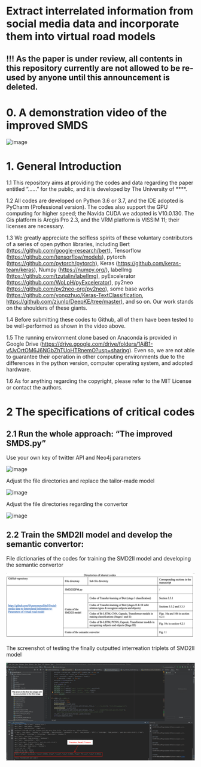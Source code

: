 # Extract interrelated information from social media data and incorporate them into virtual road models

## !!! As the paper is under review, all contents in this repository currently are not allowed to be re-used by anyone until this announcement is deleted.  

# 0. A demonstration video of the improved SMDS 

![image](https://github.com/0AnonymousSite0/Social-media-data-to-Interrelated-informtion-to-Parameters-of-virtual-road-model/blob/main/Screenshots/A%20demonstrtaion%20video.gif)


# 1. General Introduction

1.1 This repository aims at providing the codes and data regarding the paper entitled “……” for the public, and it is developed by The University of ****.

1.2 All codes are developed on Python 3.6 or 3.7, and the IDE adopted is PyCharm (Professional version). The codes also support the GPU computing for higher speed; the Navida CUDA we adopted is V10.0.130. The Gis platform is Arcgis Pro 2.3, and the VRM platform is VISSIM 11; their licenses are necessary. 

1.3 We greatly appreciate the selfless spirits of these voluntary contributors of a series of open python libraries, including 
Bert (https://github.com/google-research/bert), Tensorflow (https://github.com/tensorflow/models), pytorch (https://github.com/pytorch/pytorch), Keras (https://github.com/keras-team/keras), Numpy (https://numpy.org/), labelImg (https://github.com/tzutalin/labelImg), pyExcelerator (https://github.com/WoLpH/pyExcelerator), py2neo (https://github.com/py2neo-org/py2neo), some base works (https://github.com/yongzhuo/Keras-TextClassification, https://github.com/zjunlp/DeepKE/tree/master), and so on. Our work stands on the shoulders of these giants.

1.4 Before submitting these codes to Github, all of them have been tested to be well-performed as shown in the video above.

1.5 The running environment clone based on Anaconda is provided in Google Drive (https://drive.google.com/drive/folders/1AjB1-vfJvOrtOM6J6NGbZhTUoHTRnemO?usp=sharing). Even so, we are not able to guarantee their operation in other computing environments due to the differences in the python version, computer operating system, and adopted hardware.

1.6 As for anything regarding the copyright, please refer to the MIT License or contact the authors.

# 2 The specifications of critical codes

## 2.1 Run the whole approach: “The improved SMDS.py” 

Use your own key of twitter API and Neo4j parameters

![image](https://github.com/0AnonymousSite0/Social-media-for-road-transport-model/blob/main/Screenshots/Screenshot1.jpg)

Adjust the file directories and replace the tailor-made model

![image](https://github.com/0AnonymousSite0/Social-media-for-road-transport-model/blob/main/Screenshots/Screenshot2.jpg)

Adjust the file directories regarding the convertor

![image](https://github.com/0AnonymousSite0/Social-media-for-road-transport-model/blob/main//Screenshots/Screenshot3.jpg)

## 2.2 Train the SMD2II model and develop the semantic convertor:

File dictionaries of the codes for training the SMD2II model and developing the semantic convertor

![image](https://github.com/0AnonymousSite0/Social-media-data-to-Interrelated-informtion-to-Parameters-of-virtual-road-model/blob/main/Screenshots/File%20dictionaries%20of%20codes.png)

The screenshot of testing the finally outputted interreation triplets of SMD2II model  

![image](https://github.com/0AnonymousSite0/Social-media-data-to-Interrelated-informtion-to-Parameters-of-virtual-road-model/blob/main/Fig.%20S1%20Final_Precision_Recall_F1_of_SMD2II_model.png)





